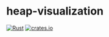# heap-visualization

[![Rust](https://github.com/zhengrenzhe/heap-visualization/actions/workflows/rust.yml/badge.svg)](https://github.com/zhengrenzhe/heap-visualization/actions/workflows/rust.yml) [![crates.io](https://img.shields.io/crates/v/snapshot_parser.svg)](https://crates.io/crates/snapshot_parser)
